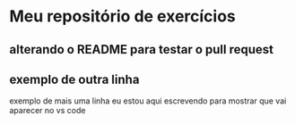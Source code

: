 # Meu repositório de exercícios

## alterando o README para testar o pull request

## exemplo de outra linha
exemplo de mais uma linha
eu estou aqui escrevendo para mostrar que vai aparecer no vs code
